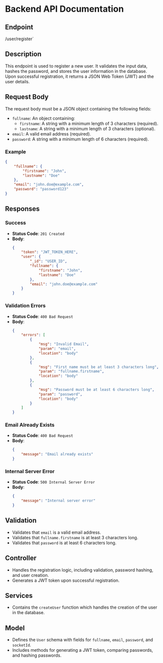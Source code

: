 # Backend API Documentation

## Endpoint
/user/register`

## Description
This endpoint is used to register a new user. It validates the input data, hashes the password, and stores the user information in the database. Upon successful registration, it returns a JSON Web Token (JWT) and the user details.

## Request Body
The request body must be a JSON object containing the following fields:

- `fullname`: An object containing:
    - `firstname`: A string with a minimum length of 3 characters (required).
    - `lastname`: A string with a minimum length of 3 characters (optional).
- `email`: A valid email address (required).
- `password`: A string with a minimum length of 6 characters (required).

### Example
```json
{
    "fullname": {
        "firstname": "John",
        "lastname": "Doe"
    },
    "email": "john.doe@example.com",
    "password": "password123"
}
```

## Responses

### Success
- **Status Code**: `201 Created`
- **Body**:
    ```json
    {
        "token": "JWT_TOKEN_HERE",
        "user": {
            "_id": "USER_ID",
            "fullname": {
                "firstname": "John",
                "lastname": "Doe"
            },
            "email": "john.doe@example.com"
        }
    }
    ```

### Validation Errors
- **Status Code**: `400 Bad Request`
- **Body**:
    ```json
    {
        "errors": [
            {
                "msg": "Invalid Email",
                "param": "email",
                "location": "body"
            },
            {
                "msg": "First name must be at least 3 characters long",
                "param": "fullname.firstname",
                "location": "body"
            },
            {
                "msg": "Password must be at least 6 characters long",
                "param": "password",
                "location": "body"
            }
        ]
    }
    ```

### Email Already Exists
- **Status Code**: `400 Bad Request`
- **Body**:
    ```json
    {
        "message": "Email already exists"
    }
    ```

### Internal Server Error
- **Status Code**: `500 Internal Server Error`
- **Body**:
    ```json
    {
        "message": "Internal server error"
    }
    ```


## Validation
- Validates that `email` is a valid email address.
- Validates that `fullname.firstname` is at least 3 characters long.
- Validates that `password` is at least 6 characters long.

## Controller
- Handles the registration logic, including validation, password hashing, and user creation.
- Generates a JWT token upon successful registration.

## Services
- Contains the `createUser` function which handles the creation of the user in the database.

## Model
- Defines the `User` schema with fields for `fullname`, `email`, `password`, and `socketId`.
- Includes methods for generating a JWT token, comparing passwords, and hashing passwords.
